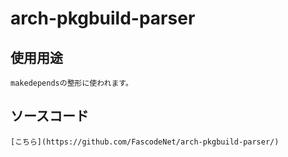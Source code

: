# arch-pkgbuild-parser
## 使用用途
    makedependsの整形に使われます。
## ソースコード
    [こちら](https://github.com/FascodeNet/arch-pkgbuild-parser/)